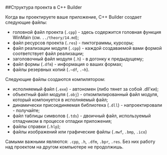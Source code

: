 ##Структура проекта в C++ Builder

Когда вы проектируете ваше приложение, C++ Builder создает следующие файлы:

- головной файл проекта (`.cpp`) - здесь содержится головная функция WinMain (см. `../theory/14.md`);
- файл ресурсов проекта (`.res`) - пиктограммы, курсоры;
- файл реализации модуля (`.cpp`) - каждой создаваемой вами формой соответствует файл реализации;
- заголовочный файл модуля (`.h`) - в догонку к предыдущему;
- файл формы (`.dfm`) - информация о ваших формах;
- файлы резервных копий (`.~df`, `.~h`).

Cледующие файлы создаются компилятором:

- исполняемый файл (`.exe`) - автономен (либо тянет за собой .dll'ки);
- объектный файл модуля (`.obj`) - откомпилированный файл модуля, который компонуется в исполняемый файл;
- динамически присоединяемая библиотека (`.dll`) - напроектировали - получайте;
- файл таблицы символов (`.tds`) - двоичный файл, используемый отладчиком в процессе отладки приложения;
- файлы справки (`.hlp`);
- файлы изображений или графические файлы (`.mwf`, `.bmp`, `.ico`)

Самыми важными являются: `.cpp`, `.h`, `.dfm`, `.bpr`, `.res`. Без них работу над проектом на другом компьютере не продолжишь.